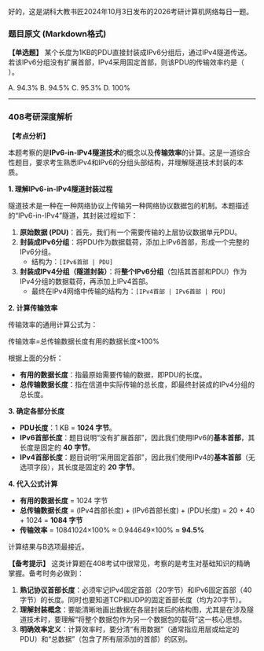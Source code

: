 好的，这是湖科大教书匠2024年10月3日发布的2026考研计算机网络每日一题。

### 题目原文 (Markdown格式)

**【单选题】** 某个长度为1KB的PDU直接封装成IPv6分组后，通过IPv4隧道传送。若该IPv6分组没有扩展首部，IPv4采用固定首部，则该PDU的传输效率约是（ ）。

A. 94.3% B. 94.5% C. 95.3% D. 100%

------

### 408考研深度解析

**【考点分析】**

本题考察的是**IPv6-in-IPv4隧道技术**的概念以及**传输效率**的计算。这是一道综合性题目，要求考生熟悉IPv4和IPv6的分组头部结构，并理解隧道技术封装的本质。

**1. 理解IPv6-in-IPv4隧道封装过程**

隧道技术是一种在一种网络协议上传输另一种网络协议数据包的机制。本题描述的“IPv6-in-IPv4”隧道，其封装过程如下：

1. **原始数据 (PDU)**：首先，我们有一个需要传输的上层协议数据单元PDU。
2. **封装成IPv6分组**：将PDU作为数据载荷，添加上IPv6首部，形成一个完整的IPv6分组。
   - 结构为：`[IPv6首部 | PDU]`
3. **封装成IPv4分组（隧道封装）**：将**整个IPv6分组**（包括其首部和PDU）作为IPv4分组的数据载荷，再添加上IPv4首部。
   - 最终在IPv4网络中传输的结构为：`[IPv4首部 | IPv6首部 | PDU]`

**2. 计算传输效率**

传输效率的通用计算公式为：

传输效率=总传输数据长度有用的数据长度×100%

根据上面的分析：

- **有用的数据长度**：指最原始需要传输的数据，即PDU的长度。
- **总传输数据长度**：指在信道中实际传输的总长度，即最终封装成的IPv4分组的总长度。

**3. 确定各部分长度**

- **PDU长度**：1 KB = **1024 字节**。
- **IPv6首部长度**：题目说明“没有扩展首部”，因此我们使用IPv6的**基本首部**，其长度是固定的 **40 字节**。
- **IPv4首部长度**：题目说明“采用固定首部”，因此我们使用IPv4的**基本首部**（无选项字段），其长度是固定的 **20 字节**。

**4. 代入公式计算**

- **有用的数据长度** = 1024 字节
- **总传输数据长度** = (IPv4首部长度) + (IPv6首部长度) + (PDU长度) = 20 + 40 + 1024 = **1084 字节**
- **传输效率** = 10841024×100% ≈ 0.944649×100% ≈ **94.5%**

计算结果与B选项最接近。

**【备考提示】** 这类计算题在408考试中很常见，考察的是考生对基础知识的精确掌握。备考时务必做到：

1. **熟记协议首部长度**：必须牢记IPv4固定首部（20字节）和IPv6固定首部（40字节）的长度。同时也要知道TCP和UDP的固定首部长度（均为20字节）。
2. **理解封装概念**：要能清晰地画出数据在各层封装后的结构图，尤其是在涉及隧道技术时，要理解“将整个数据包作为另一个数据包的载荷”这一核心思想。
3. **明确效率定义**：计算效率时，要分清“有用数据”（通常指应用层或给定的PDU）和“总数据”（包含了所有层添加的首部）的区别。